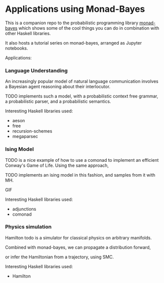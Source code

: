 # Applications using Monad-Bayes

This is a companion repo to the probabilistic programming library [monad-bayes](https://github.com/tweag/monad-bayes) which shows some of the cool things you can do in combination with other Haskell libraries.

It also hosts a tutorial series on monad-bayes, arranged as Jupyter notebooks.

Applications:

### Language Understanding

An increasingly popular model of natural language communication involves a Bayesian agent reasoning about their interlocutor. 

TODO implements such a model, with a probabilistic context free grammar, a probabilistic parser, and a probabilistic semantics.

Interesting Haskell libraries used:

- aeson
- free
- recursion-schemes
- megaparsec

### Ising Model

TODO
is a nice example of how to use a comonad to implement an efficient Conway's Game of Life. Using the same approach, 

TODO implements an ising model in this fashion, and samples from it with MH.

GIF

Interesting Haskell libraries used:
- adjunctions
- comonad

### Physics simulation

Hamilton
    todo
is a simulator for classical physics on arbitrary manifolds. 

Combined with monad-bayes, we can propagate a distribution forward,

or infer the Hamiltonian from a trajectory, using SMC.

Interesting Haskell libraries used:
- Hamilton

### 
